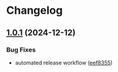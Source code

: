 # Changelog

## [1.0.1](https://github.com/OscillateLabsLLC/ovos-rust-messagebus/compare/v1.0.0...v1.0.1) (2024-12-12)


### Bug Fixes

* automated release workflow ([eef8355](https://github.com/OscillateLabsLLC/ovos-rust-messagebus/commit/eef8355d68f1e2dee95b8989b2b42d619c2c5ee5))
